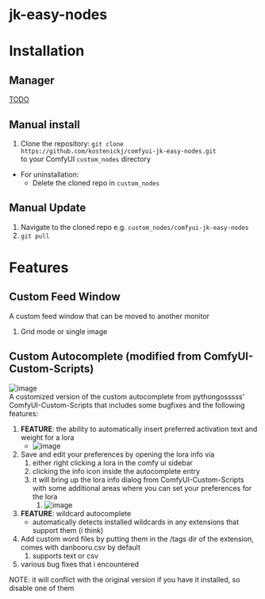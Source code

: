 # jk-easy-nodes

# Installation

## Manager

[TODO](https://github.com/ltdrdata/ComfyUI-Manager#how-to-register-your-custom-node-into-comfyui-manager)

## Manual install
1. Clone the repository:
`git clone https://github.com/kostenickj/comfyui-jk-easy-nodes.git`  
to your ComfyUI `custom_nodes` directory

- For uninstallation:
  - Delete the cloned repo in `custom_nodes`

## Manual Update
1. Navigate to the cloned repo e.g. `custom_nodes/comfyui-jk-easy-nodes`
2. `git pull`

# Features

## Custom Feed Window
A custom feed window that can be moved to another monitor
1. Grid mode or single image

## Custom Autocomplete (modified from ComfyUI-Custom-Scripts)
![image](https://github.com/pythongosssss/ComfyUI-Custom-Scripts/assets/125205205/b5971135-414f-4f4e-a6cf-2650dc01085f)  
A customized version of the custom autocomplete from pythongosssss' ComfyUI-Custom-Scripts that includes some bugfixes and the following features:
1. <b>FEATURE</b>: the ability to automatically insert preferred activation text and weight for a lora
   - ![image](todo)
2. Save and edit your preferences by opening the lora info via
   1. either right clicking a lora in the comfy ui sidebar
   2. clicking the info icon inside the autocomplete entry
   3. it will bring up the lora info dialog from ComfyUI-Custom-Scripts with some additional areas where you can set your preferences for the lora
      1. ![image](https://raw.githubusercontent.com/kostenickj/comfyui-jk-easy-nodes/refs/heads/master/img/LoraPrefs.JPG)
3. <b>FEATURE</b>: wildcard autocomplete
   - automatically detects installed wildcards in any extensions that support them (i think)
4. Add custom word files by putting them in the /tags dir of the extension, comes with danbooru.csv by default
   1. supports text or csv
5. various bug fixes that i encountered

NOTE: it will conflict with the original version if you have it installed, so disable one of them

<br>
<br>
